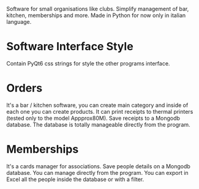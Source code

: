Software for small organisations like clubs.
Simplify management of bar, kitchen, memberships and more.
Made in Python for now only in italian language.

# Software Interface Style

Contain PyQt6 css strings for style the other programs interface.

# Orders

It's a bar / kitchen software, you can create main category and inside of each one you can create products.
It can print receipts to thermal printers (tested only to the model Appprox80M).
Save receipts to a Mongodb database.
The database is totally manageable directly from the program.

# Memberships

It's a cards manager for associations.
Save people details on a Mongodb database.
You can manage directly from the program.
You can export in Excel all the people inside the database or with a filter.
